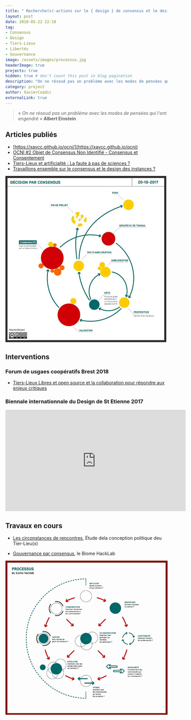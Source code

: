 ```yaml
---
title: " Recherche(s)-actions sur le { design } de consensus et le design des instances "
layout: post
date: 2018-05-22 22:10
tag:
- Consensus
- Design
- Tiers-Lieux
- Libertés
- Gouvernance
image: /assets/images/processus.jpg
headerImage: true
projects: true
hidden: true # don't count this post in blog pagination
description: "On ne résoud pas un problème avec les modes de pensées qui l'ont engendré"
category: project
author: XavierCoadic
externalLink: true
---
```


> « _On ne résoud pas un problème avec les modes de pensées qui l'ont engendré_ » **Albert Einstein**

## Articles publiés

* [https://xavcc.github.io/ocni/](https://xavcc.github.io/ocni)
* [OCNI #2 Objet de Consensus Non Identifié - Consensus et Consentement](https://xavcc.github.io/ocni_2)
* [Tiers-Lieux et artificialité : La faute à pas de sciences ?](https://xavcc.github.io/tilios-sciences)
* [Travaillons ensemble sur le consensus et le design des instances ?](https://xavcc.github.io/consensus)

![](/assets/images/consensus3.jpg)

## Interventions

### Forum de usgaes coopératifs Brest 2018

+ [Tiers-Lieux Libres et open source et la collaboration pour répondre aux enjeux critiques](https://xavcc.github.io/tilios-forum)

### Biennale internationnale du Design de St Etienne 2017

<iframe width="560" height="315" src="https://videos.lescommuns.org/videos/embed/3ac2dc60-55db-48c2-8f9d-6b0dc5454658" frameborder="0" allowfullscreen></iframe>

## Travaux en cours

+ [Les circonstances de rencontres](http://movilab.org/index.php?title=Etapes_vers_une_conception_politique_du_tiers-lieu/En_cours), Étude dela conception politique deu Tier-Lieu(x)

+ [Gouvernance par consensus](https://lebiome.github.io/#LeBiome/gouvernance/blob/master/wg_consensus.md), le Biome HackLab

![](/assets/images/processus.jpg)
